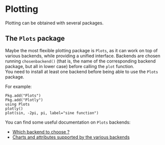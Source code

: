 # Plotting

Plotting can be obtained with several packages.

## The `Plots` package

Maybe the most flexible plotting package is `Plots`, as it can work on top of various backends, while providing a unified interface. Backends are chosen running `chosenbackend()` (that is, the name of the corresponding backend package, but all in lower case) before calling the `plot` function.  
You need to install at least one backend before being able to use the `Plots` package.

For example:

```
Pkg.add("Plots")
Pkg.add("Plotly")
using Plots
plotly()
plot(sin, -2pi, pi, label="sine function")
```

You can find some useful documentation on `Plots` backends:
* [Which backend to choose ?](https://juliaplots.github.io/backends/)
* [Charts and attributes supported by the various backends](https://juliaplots.github.io/supported/)
